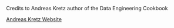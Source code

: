Credits to Andreas Kretz author of the Data Engineering Cookbook


[Andreas Kretz Website](https://andreaskretz.com/)
